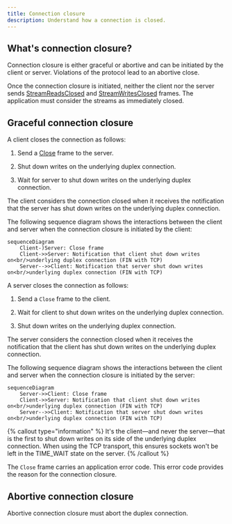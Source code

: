 ```yaml
---
title: Connection closure
description: Understand how a connection is closed.
---
```


## What's connection closure?

Connection closure is either graceful or abortive and can be initiated by the client or server. Violations of the
protocol lead to an abortive close.

Once the connection closure is initiated, neither the client nor the server sends
[StreamReadsClosed][stream-reads-closed-frame] and [StreamWritesClosed][stream-writes-closed-frame] frames. The
application must consider the streams as immediately closed.

## Graceful connection closure

A client closes the connection as follows:

1. Send a [Close][close-frame] frame to the server.

2. Shut down writes on the underlying duplex connection.

3. Wait for server to shut down writes on the underlying duplex connection.

The client considers the connection closed when it receives the notification that the server has shut down writes on the
underlying duplex connection.

The following sequence diagram shows the interactions between the client and server when the connection closure is
initiated by the client:

```mermaid
sequenceDiagram
    Client-)Server: Close frame
    Client->>Server: Notification that client shut down writes on<br/>underlying duplex connection (FIN with TCP)
    Server-->>Client: Notification that server shut down writes on<br/>underlying duplex connection (FIN with TCP)
```

A server closes the connection as follows:

1. Send a `Close` frame to the client.

2. Wait for client to shut down writes on the underlying duplex connection.

3. Shut down writes on the underlying duplex connection.

The server considers the connection closed when it receives the notification that the client has shut down writes on the
underlying duplex connection.

The following sequence diagram shows the interactions between the client and server when the connection closure is
initiated by the server:

```mermaid
sequenceDiagram
    Server->>Client: Close frame
    Client->>Server: Notification that client shut down writes on<br/>underlying duplex connection (FIN with TCP)
    Server-->>Client: Notification that server shut down writes on<br/>underlying duplex connection (FIN with TCP)
```

{% callout type="information" %}
It's the client—and never the server—that is the first to shut down writes on its side of the underlying duplex
connection. When using the TCP transport, this ensures sockets won't be left in the TIME_WAIT state on the server.
{% /callout %}

The `Close` frame carries an application error code. This error code provides the reason for the connection closure.

## Abortive connection closure

Abortive connection closure must abort the duplex connection.

[close-frame]: protocol-frames#close-frame
[stream-reads-closed-frame]: protocol-frames#streamreadsclosed-and-streamwritesclosed-frames
[stream-writes-closed-frame]: protocol-frames#streamreadsclosed-and-streamwritesclosed-frames
